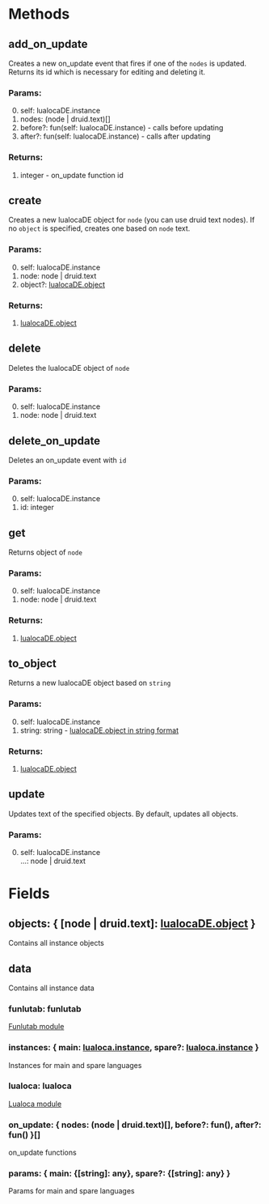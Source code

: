 # Methods

## add_on_update
Creates a new on_update event that fires if one of the `nodes` is updated. Returns its id which is necessary for editing and deleting it.
### Params:
0. self: lualocaDE.instance
1. nodes: (node | druid.text)\[]
2. before?: fun(self: lualocaDE.instance) - calls before updating
3. after?: fun(self: lualocaDE.instance) - calls after updating
### Returns:
1. integer - on_update function id

## create
Creates a new lualocaDE object for `node` (you can use druid text nodes). If no `object` is specified, creates one based on `node` text.
### Params:
0. self: lualocaDE.instance
1. node: node | druid.text
2. object?: [lualocaDE.object](https://github.com/Mantyi-Studio/lualocaDE/blob/main/docs/main.md#lualocaDEobject)
### Returns:
1. [lualocaDE.object](https://github.com/Mantyi-Studio/lualocaDE/blob/main/docs/main.md#lualocaDEobject)

## delete
Deletes the lualocaDE object of `node`
### Params:
0. self: lualocaDE.instance
1. node: node | druid.text

## delete_on_update
Deletes an on_update event with `id`
### Params:
0. self: lualocaDE.instance
1. id: integer

## get
Returns object of `node`
### Params:
0. self: lualocaDE.instance
1. node: node | druid.text
### Returns:
1. [lualocaDE.object](https://github.com/Mantyi-Studio/lualocaDE/blob/main/docs/main.md#lualocaDEobject)

## to_object
Returns a new lualocaDE object based on `string`
### Params:
0. self: lualocaDE.instance
1. string: string - [lualocaDE.object in string format](https://github.com/Mantyi-Studio/lualocaDE/blob/main/docs/syntax.md#string-format-of-lualocadeobject)
### Returns:
1. [lualocaDE.object](https://github.com/Mantyi-Studio/lualocaDE/blob/main/docs/main.md#lualocaDEobject)

## update
Updates text of the specified objects. By default, updates all objects.
### Params:
0. self: lualocaDE.instance\
...: node | druid.text

# Fields

## objects: { \[node | druid.text]: [lualocaDE.object](https://github.com/Mantyi-Studio/lualocaDE/blob/main/docs/main.md#lualocaDEobject) }
Contains all instance objects

## data
Contains all instance data

### funlutab: funlutab
[Funlutab module](https://github.com/Mantyi-Studio/funlutab)

### instances: { main: [lualoca.instance](https://github.com/Mantyi-Studio/lualoca/blob/main/docs/main.md#instance), spare?: [lualoca.instance](https://github.com/Mantyi-Studio/lualoca/blob/main/docs/main.md#instance) }
Instances for main and spare languages

### lualoca: lualoca
[Lualoca module](https://github.com/Mantyi-Studio/lualoca)

### on_update: { nodes: (node | druid.text)[], before?: fun(), after?: fun() }[]
on_update functions

### params: { main: {\[string]: any}, spare?: {\[string]: any} }
Params for main and spare languages
